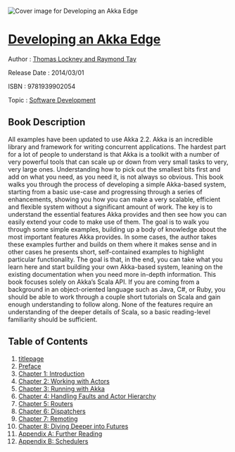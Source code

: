 ![Cover image for Developing an Akka Edge](https://imgdetail.ebookreading.net/cover/cover/software_development/EB9781939902054.jpg)

[Developing an Akka Edge](https://ebookreading.net/view/book/Developing+an+Akka+Edge-EB9781939902054_1.html "Developing an Akka Edge")
====================================================================================================================

Author : [Thomas Lockney and Raymond Tay](https://ebookreading.net/search/author/Thomas+Lockney+and+Raymond+Tay)

Release Date : 2014/03/01

ISBN : 9781939902054

Topic : [Software Development](https://ebookreading.net/search/category/software-development)

Book Description
-----------------

All examples have been updated to use Akka 2.2.
Akka is an incredible library and framework for writing concurrent applications. The hardest part for a lot of people to understand is that Akka is a toolkit with a number of very powerful tools that can scale up or down from very small tasks to very, very large ones. Understanding how to pick out the smallest bits first and add on what you need, as you need it, is not always so obvious.
This book walks you through the process of developing a simple Akka-based system, starting from a basic use-case and progressing through a series of enhancements, showing you how you can make a very scalable, efficient and flexible system without a significant amount of work. The key is to understand the essential features Akka provides and then see how you can easily extend your code to make use of them.
The goal is to walk you through some simple examples, building up a body of knowledge about the most important features Akka provides. In some cases, the author takes these examples further and builds on them where it makes sense and in other cases he presents short, self-contained examples to highlight particular functionality. The goal is that, in the end, you can take what you learn here and start building your own Akka-based system, leaning on the existing documentation when you need more in-depth information.
This book focuses solely on Akka’s Scala API. If you are coming from a background in an object-oriented language such as Java, C#, or Ruby, you should be able to work through a couple short tutorials on Scala and gain enough understanding to follow along. None of the features require an understanding of the deeper details of Scala, so a basic reading-level familiarity should be sufficient.
              
Table of Contents
-----------------

1. [titlepage](https://ebookreading.net/view/book/Developing+an+Akka+Edge-EB9781939902054_1.html)
1. [Preface](https://ebookreading.net/view/book/Developing+an+Akka+Edge-EB9781939902054_2.html)
1. [Chapter 1: Introduction](https://ebookreading.net/view/book/Developing+an+Akka+Edge-EB9781939902054_3.html)
1. [Chapter 2: Working with Actors](https://ebookreading.net/view/book/Developing+an+Akka+Edge-EB9781939902054_4.html)
1. [Chapter 3: Running with Akka](https://ebookreading.net/view/book/Developing+an+Akka+Edge-EB9781939902054_5.html)
1. [Chapter 4: Handling Faults and Actor Hierarchy](https://ebookreading.net/view/book/Developing+an+Akka+Edge-EB9781939902054_6.html)
1. [Chapter 5: Routers](https://ebookreading.net/view/book/Developing+an+Akka+Edge-EB9781939902054_7.html)
1. [Chapter 6: Dispatchers](https://ebookreading.net/view/book/Developing+an+Akka+Edge-EB9781939902054_8.html)
1. [Chapter 7: Remoting](https://ebookreading.net/view/book/Developing+an+Akka+Edge-EB9781939902054_9.html)
1. [Chapter 8: Diving Deeper into Futures](https://ebookreading.net/view/book/Developing+an+Akka+Edge-EB9781939902054_10.html)
1. [Appendix A: Further Reading](https://ebookreading.net/view/book/Developing+an+Akka+Edge-EB9781939902054_11.html)
1. [Appendix B: Schedulers](https://ebookreading.net/view/book/Developing+an+Akka+Edge-EB9781939902054_12.html)
